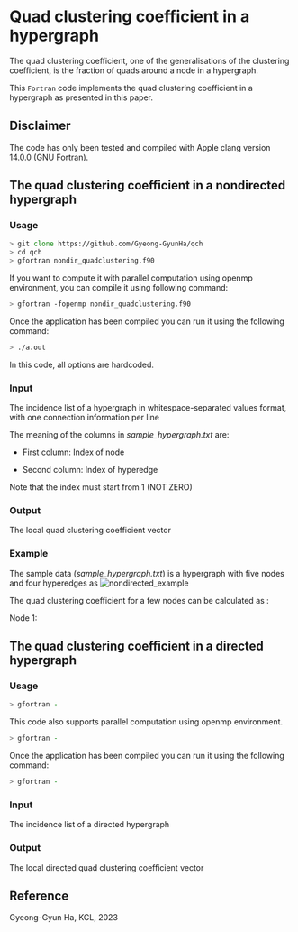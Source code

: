 # Quad clustering coefficient in a hypergraph
The quad clustering coefficient, one of the generalisations of the clustering coefficient, is the fraction of quads around a node in a hypergraph.

This `Fortran` code implements the quad clustering coefficient in a hypergraph as presented in this paper.

## Disclaimer
The code has only been tested and compiled with Apple clang version 14.0.0 (GNU Fortran).

## The quad clustering coefficient in a nondirected hypergraph

### Usage
```zsh
> git clone https://github.com/Gyeong-GyunHa/qch
> cd qch
> gfortran nondir_quadclustering.f90
```

If you want to compute it with parallel computation using openmp environment, you can compile it using following command:
```zsh
> gfortran -fopenmp nondir_quadclustering.f90
```

Once the application has been compiled you can run it using the following command:
```zsh
> ./a.out
```

In this code, all options are hardcoded.

### Input
The incidence list of a hypergraph in whitespace-separated values format, with one connection information per line

The meaning of the columns in *sample_hypergraph.txt* are:

- First column: Index of node 

- Second column: Index of hyperedge

Note that the index must start from 1 (NOT ZERO)

### Output
The local quad clustering coefficient vector

### Example
The sample data (*sample_hypergraph.txt*) is a hypergraph with five nodes and four hyperedges as
![nondirected_example](https://github.com/Gyeong-GyunHa/qch/assets/25861047/a79881c5-c4ca-4d00-8ae3-e174860652f6)

The quad clustering coefficient for a few nodes can be calculated  as :

Node 1:

## The quad clustering coefficient in a directed hypergraph

### Usage
```zsh
> gfortran -
```

This code also supports parallel computation using openmp environment.
```zsh
> gfortran -
```

Once the application has been compiled you can run it using the following command:
```zsh
> gfortran -
```

### Input
The incidence list of a directed hypergraph

### Output
The local directed quad clustering coefficient vector


## Reference


Gyeong-Gyun Ha, KCL, 2023




